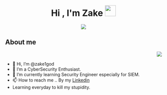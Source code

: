 <h1 align="center"><b>Hi , I'm Zake </b><img src="https://media.giphy.com/media/hvRJCLFzcasrR4ia7z/giphy.gif" width="35"></h1>
<p align="center">
  <a href="https://github.com/DenverCoder1/readme-typing-svg"><img src="https://readme-typing-svg.herokuapp.com?font=Time+New+Roman&color=cyan&size=25&center=true&vCenter=true&width=600&height=100&lines=Cybersecurity+Enthusiast,;Security+Engineer,;Active+Learner/Researcher"></a>
</p>

## **About me**
<picture> <img align="right" src="https://media.giphy.com/media/v1.Y2lkPTc5MGI3NjExd3RteWMzcWJmYXA1b3J3dmd4dHljOW16eGh4OGpzbDJ1cjU0ejBqOSZlcD12MV9naWZzX3NlYXJjaCZjdD1n/OACHuKGkZ5F3FUbNsY/giphy.gif"></picture>
<br>
- 👋 Hi, I’m @zake1god
- 👀 I’m a CyberSecurity Enthusiast.
- 🌱 I’m currently learning Security Engineer especially for SIEM.
- 📫 How to reach me .. By my [Linkedin](https://www.linkedin.com/in/zaki-zarkasih-95ab31197/)
- Learning everyday to kill my stupidity.
<br><br><br><br><br><br>

<!---
zake1god/zake1god is a ✨ special ✨ repository because its `README.md` (this file) appears on your GitHub profile.
You can click the Preview link to take a look at your changes.
--->
